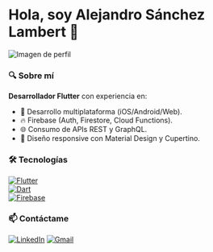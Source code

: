 # Hola, soy Alejandro Sánchez Lambert 👋

![Imagen de perfil](https://th.bing.com/th/id/OIP.rjDKlTXDq98arKIBP8dxUAHaHa?rs=1&pid=ImgDetMain&cb=idpwebp1&o=7&rm=3)

### 🔍 Sobre mí
**Desarrollador Flutter** con experiencia en:  
- 📱 Desarrollo multiplataforma (iOS/Android/Web).  
- 🔥 Firebase (Auth, Firestore, Cloud Functions).  
- 🌐 Consumo de APIs REST y GraphQL.  
- 🎨 Diseño responsive con Material Design y Cupertino.  

### 🛠️ Tecnologías   
[![Flutter](https://img.shields.io/badge/Flutter-02569B?style=flat&logo=flutter)](https://flutter.dev)  
[![Dart](https://img.shields.io/badge/Dart-0175C2?style=flat&logo=dart)](https://dart.dev)  
[![Firebase](https://img.shields.io/badge/Firebase-FFCA28?style=flat&logo=firebase)](https://firebase.google.com)   

### 📫 Contáctame  
[![LinkedIn](https://img.shields.io/badge/LinkedIn-0077B5?style=flat&logo=linkedin)](https://www.linkedin.com/in/alejandro-s%C3%A1nchez-lambert-b57333319/) 
[![Gmail](https://img.shields.io/badge/Gmail-D14836?style=flat&logo=gmail&logoColor=white)](mailto:alexslambert7@gmail.com)  
